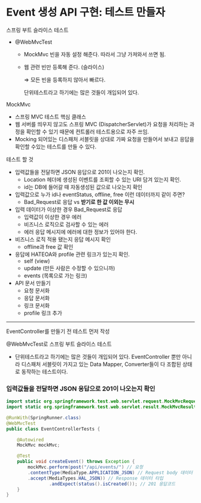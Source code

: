 # Event 생성 API 구현: 테스트 만들자

스프링 부트 슬라이스 테스트

* @WebMvcTest
  * MockMvc 빈을 자동 설정 해준다. 따라서 그냥 가져와서 쓰면 됨.
  
  * 웹 관련 빈만 등록해 준다. (슬라이스)
  
    ⇒ 모든 빈을 등록하지 않아서 빠르다.
  
    단위테스트라고 하기에는 많은 것들이 개입되어 있다. 

MockMvc

* 스프링 MVC 테스트 핵심 클래스
* 웹 서버를 띄우지 않고도 스프링 MVC (DispatcherServlet)가 요청을 처리하는 과정을 확인할 수 있기 때문에 컨트롤러 테스트용으로 자주 쓰임.
* Mocking 되어있는 디스패처 서블릿을 상대로 가짜 요청을 만들어서 보내고 응답을 확인할 수있는 테스트를 만들 수 있다.

테스트 할 것

* 입력값들을 전달하면 JSON 응답으로 201이 나오는지 확인.
  * Location 헤더에 생성된 이벤트를 조회할 수 있는 URI 담겨 있는지 확인.
  * id는 DB에 들어갈 때 자동생성된 값으로 나오는지 확인
* 입력값으로 누가 id나 eventStatus, offline, free 이런 데이터까지 같이 주면?
  * Bad_Request로 응답 vs **받기로 한 값 이외는 무시**
* 입력 데이터가 이상한 경우 Bad_Request로 응답
  * 입력값이 이상한 경우 에러
  * 비즈니스 로직으로 검사할 수 있는 에러
  * 에러 응답 메시지에 에러에 대한 정보가 있어야 한다.
* 비즈니스 로직 적용 됐는지 응답 메시지 확인
  * offline과 free 값 확인
* 응답에 HATEOA와 profile 관련 링크가 있는지 확인.
  * self (view)
  * update (만든 사람은 수정할 수 있으니까)
  * events (목록으로 가는 링크)
* API 문서 만들기
  * 요청 문서화
  * 응답 문서화
  * 링크 문서화
  * profile 링크 추가

---

EventController를 만들기 전 테스트 먼저 작성

@WebMvcTest로 스프링 부트 슬라이스 테스트

* 단위테스트라고 하기에는 많은 것들이 개입되어 있다. EventController 뿐만 아니라 디스패처 서블릿이 가지고 있는 Data Mapper, Converter들이 다 조합된 상태로 동작하는 테스트이다.



### 입력값들을 전달하면 JSON 응답으로 201이 나오는지 확인

```java
import static org.springframework.test.web.servlet.request.MockMvcRequestBuilders.post;
import static org.springframework.test.web.servlet.result.MockMvcResultMatchers.status;

@RunWith(SpringRunner.class)
@WebMvcTest
public class EventControllerTests {

    @Autowired
    MockMvc mockMvc;

    @Test
    public void createEvent() throws Exception {
        mockMvc.perform(post("/api/events/") // 요청
        .contentType(MediaType.APPLICATION_JSON) // Request body 데이터 형태
        .accept(MediaTypes.HAL_JSON)) // Response 데이터 타입
                .andExpect(status().isCreated()); // 201 응답코드
    }
}
```



